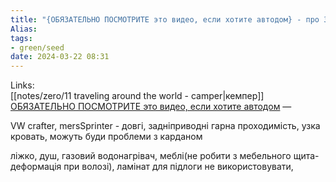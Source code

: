 ```yaml
---
title: "{ОБЯЗАТЕЛЬНО ПОСМОТРИТЕ это видео, если хотите автодом} - про 3 роки експлуатації"
Alias: 
tags:
- green/seed
date: 2024-03-22 08:31
---
```

Links:  
[[notes/zero/11 traveling around the world - camper|кемпер]]
[ОБЯЗАТЕЛЬНО ПОСМОТРИТЕ это видео, если хотите автодом](https://www.youtube.com/watch?v=WQf8TF3YCBo)
—

VW crafter, mersSprinter - довгі, задніприводні гарна проходимість, узка кровать, можуть буди проблеми з карданом

ліжко, душ, газовий водонагрівач, меблі(не робити з мебельного щита-деформація при волозі),  ламінат для підлоги не використовувати, 